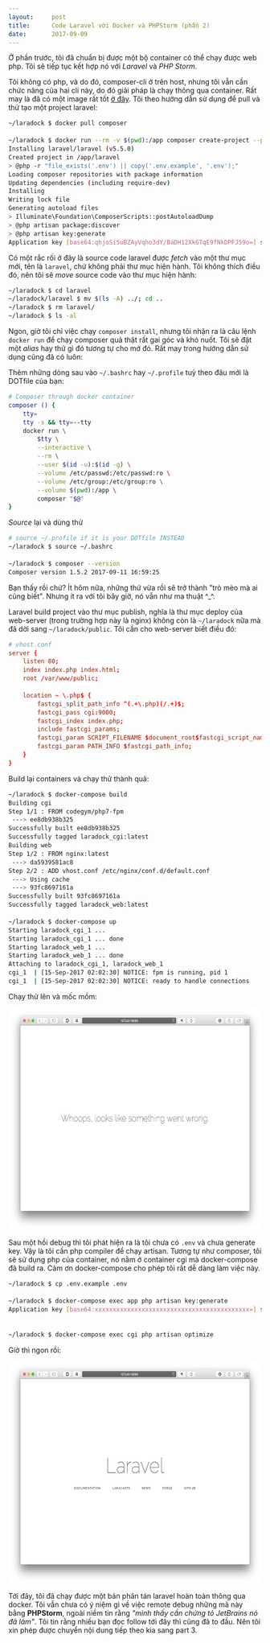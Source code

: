 ```yaml
---
layout:     post
title:      Code Laravel với Docker và PHPStorm (phần 2)
date:       2017-09-09
---
```


Ở phần trước, tôi đã chuẩn bị được một bộ container có thể chạy được web php. Tôi sẽ tiếp tục
kết hợp nó với *Laravel* và *PHP Storm*.

Tôi không có php, và do đó, composer-cli ở trên host, nhưng tôi vẫn cần chức năng của 
hai cli này, do đó giải pháp là chạy thông qua container. Rất may là đã có một image rất tốt 
[ở đây][docker-library-composer]. Tôi theo hướng dẫn sử dụng để pull và thử tạo một project laravel:


```bash
~/laradock $ docker pull composer

~/laradock $ docker run --rm -v $(pwd):/app composer create-project --prefer-dist laravel/laravel
Installing laravel/laravel (v5.5.0)
Created project in /app/laravel
> @php -r "file_exists('.env') || copy('.env.example', '.env');"
Loading composer repositories with package information
Updating dependencies (including require-dev)
Installing
Writing lock file
Generating autoload files
> Illuminate\Foundation\ComposerScripts::postAutoloadDump
> @php artisan package:discover
> @php artisan key:generate
Application key [base64:qhjoSi5uBZAyVqho3dY/BaDH12XkGTqE9fNkDPFJ59o=] set successfully.

```

Có một rắc rối ở đây là source code laravel được *fetch* vào một thư mục mới, tên là `laravel`, chứ
không phải thư mục hiện hành. Tôi không thích điều đó, nên tôi sẽ *move* source code vào thư mục 
hiện hành:

```bash
~/laradock $ cd laravel
~/laradock/laravel $ mv $(ls -A) ../; cd ..
~/laradock $ rm laravel/
~/laradock $ ls -al

```

Ngon, giờ tôi chỉ việc chạy `composer install`, nhưng tôi nhận ra là câu lệnh `docker run` để chạy
composer quả thật rất gai góc và khó nuốt. Tôi sẽ đặt một *alias* hay thứ gì đó tương tự cho mớ đó. 
Rất may trong hướng dẫn sử dụng cũng đã có luôn:

Thêm những dòng sau vào `~/.bashrc` hay `~/.profile` tuỳ theo đâu mới là DOTfile của bạn:

```bash
# Composer through docker container
composer () {
    tty=
    tty -s && tty=--tty
    docker run \
        $tty \
        --interactive \
        --rm \
        --user $(id -u):$(id -g) \
        --volume /etc/passwd:/etc/passwd:ro \
        --volume /etc/group:/etc/group:ro \
        --volume $(pwd):/app \
        composer "$@"
}

```

*Source* lại và dùng thử

```bash
# source ~/.profile if it is your DOTfile INSTEAD
~/laradock $ source ~/.bashrc

~/laradock $ composer --version
Composer version 1.5.2 2017-09-11 16:59:25

```

Bạn thấy rồi chứ? Ít hôm nữa, những thứ vừa rồi sẽ trở thành "trò mèo mà ai cũng biết". Nhưng ít 
ra với tôi bây giờ, nó vẫn như ma thuật ^_^.

Laravel build project vào thư mục publish, nghĩa là thư mục deploy của web-server (trong trường 
hợp này là nginx) không còn là `~/laradock` nữa mà đã dời sang `~/laradock/public`. Tôi cần cho 
web-server biết điều đó:

```conf
# vhost.conf
server {
    listen 80;
    index index.php index.html;
    root /var/www/public;

    location ~ \.php$ {
        fastcgi_split_path_info ^(.+\.php)(/.+)$;
        fastcgi_pass cgi:9000;
        fastcgi_index index.php;
        include fastcgi_params;
        fastcgi_param SCRIPT_FILENAME $document_root$fastcgi_script_name;
        fastcgi_param PATH_INFO $fastcgi_path_info;
    }
}
```

Build lại containers và chạy thử thành quả:

```bash
~/laradock $ docker-compose build
Building cgi
Step 1/1 : FROM codegym/php7-fpm
 ---> ee8db938b325
Successfully built ee8db938b325
Successfully tagged laradock_cgi:latest
Building web
Step 1/2 : FROM nginx:latest
 ---> da5939581ac8
Step 2/2 : ADD vhost.conf /etc/nginx/conf.d/default.conf
 ---> Using cache
 ---> 93fc8697161a
Successfully built 93fc8697161a
Successfully tagged laradock_web:latest

~/laradock $ docker-compose up
Starting laradock_cgi_1 ...
Starting laradock_cgi_1 ... done
Starting laradock_web_1 ...
Starting laradock_web_1 ... done
Attaching to laradock_cgi_1, laradock_web_1
cgi_1  | [15-Sep-2017 02:02:30] NOTICE: fpm is running, pid 1
cgi_1  | [15-Sep-2017 02:02:30] NOTICE: ready to handle connections

```

Chạy thử lên và mốc mồm:

<img src="/resource/posts/2017-09-05-coderetreat-activities-part-2/some-things-went-wrong.png" width="594" height="444" align="center" >

Sau một hồi debug thì tôi phát hiện ra là tôi chưa có `.env` và chưa generate key. Vậy là tôi cần 
php compiler để chạy artisan. Tương tự như composer, tôi sẽ sử dụng php của container, nó nằm ở 
container cgi mà docker-compose đã build ra. Cảm ơn docker-compose cho phép tôi rất dễ dàng làm 
việc này.


```bash
~/laradock $ cp .env.example .env

~/laradock $ docker-compose exec app php artisan key:generate
Application key [base64:xxxxxxxxxxxxxxxxxxxxxxxxxxxxxxxxxxxxxxxxxxx=] set successfully.


~/laradock $ docker-compose exec cgi php artisan optimize

```

Giờ thì ngon rồi:

<img src="/resource/posts/2017-09-05-coderetreat-activities-part-2/ok.png" width="594" height="444" align="center" >

Tới đây, tôi đã chạy được một bản phân tán laravel hoàn toàn thông qua docker. Tôi vẫn chưa có ý 
niệm gì về việc remote debug những mã này bằng **PHPStorm**, ngoài niềm tin rằng *"mình thấy cần 
chứng tỏ JetBrains nó đã làm"*. Tôi tin rằng nhiều bạn đọc follow tới đây thì cũng đã to đầu. Nên 
tôi xin phép được chuyển nội dung tiếp theo kia sang part 3.

[docker-library-composer]: https://store.docker.com/images/composer
[docker-library-php]: https://store.docker.com/images/php
